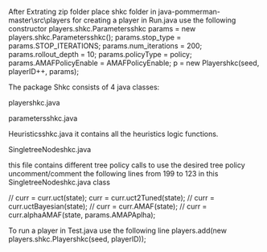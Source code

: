After Extrating zip folder place shkc folder in java-pommerman-master\src\players 
for creating a player in Run.java use the following constructor
     players.shkc.Parametersshkc params = new players.shkc.Parametersshkc();
     params.stop_type = params.STOP_ITERATIONS;
     params.num_iterations = 200;
     params.rollout_depth = 10;
     params.policyType = policy;
     params.AMAFPolicyEnable = AMAFPolicyEnable;
     p = new Playershkc(seed, playerID++, params);


The package Shkc consists of 4 java classes:

playershkc.java

parametersshkc.java

Heuristicsshkc.java
  it contains all the heuristics logic functions.

SingletreeNodeshkc.java

this file contains different tree policy calls
to use the desired tree policy uncomment/comment the following lines from 199 to 123 in this SingletreeNodeshkc.java class

//                curr = curr.uct(state);
                  curr = curr.uct2Tuned(state);
//                curr = curr.uctBayesian(state);
//                curr = curr.AMAF(state);
//                curr = curr.alphaAMAF(state, params.AMAPAplha);


To run a player in Test.java use the following line
players.add(new players.shkc.Playershkc(seed, playerID));
